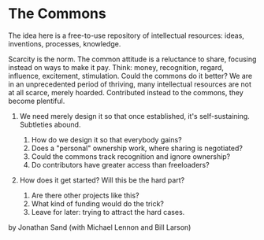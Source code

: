 # The Commons

The idea here is a free-to-use repository of intellectual resources: ideas, inventions, processes, knowledge.

Scarcity is the norm. The common attitude is a reluctance to share, focusing instead on ways to make it pay. Think: money, recognition, regard, influence, excitement, stimulation. Could the commons do it better? We are in an unprecedented period of thriving, many intellectual resources are not at all scarce, merely hoarded. Contributed instead to the commons, they become plentiful.

1. We need merely design it so that once established, it's self-sustaining. Subtleties abound.
	1. How do we design it so that everybody gains?
	2. Does a "personal" ownership work, where sharing is negotiated?
	3. Could the commons track recognition and ignore ownership?
	4. Do contributors have greater access than freeloaders?

2. How does it get started? Will this be the hard part?
	1. Are there other projects like this?
	2. What kind of funding would do the trick?
	3. Leave for later: trying to attract the hard cases.

by Jonathan Sand (with Michael Lennon and Bill Larson)